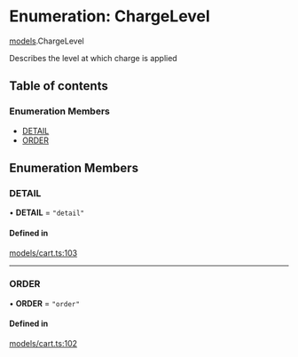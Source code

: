 # Enumeration: ChargeLevel

[models](../wiki/models).ChargeLevel

Describes the level at which charge is applied

## Table of contents

### Enumeration Members

- [DETAIL](../wiki/models.ChargeLevel#detail)
- [ORDER](../wiki/models.ChargeLevel#order)

## Enumeration Members

### DETAIL

• **DETAIL** = ``"detail"``

#### Defined in

[models/cart.ts:103](https://gitlab.com/baliganikhil/blackmirror-sdk/-/blob/349365c/src/models/cart.ts#L103)

___

### ORDER

• **ORDER** = ``"order"``

#### Defined in

[models/cart.ts:102](https://gitlab.com/baliganikhil/blackmirror-sdk/-/blob/349365c/src/models/cart.ts#L102)

